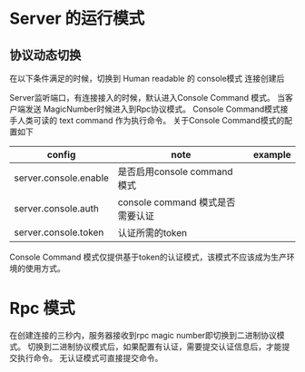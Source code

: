 # Server 的运行模式

## 协议动态切换
在以下条件满足的时候，切换到 Human readable 的 console模式
连接创建后

Server监听端口，有连接接入的时候，默认进入Console Command 模式。
当客户端发送 MagicNumber时候进入到Rpc协议模式。
Console Command模式接手人类可读的 text command 作为执行命令。
关于Console Command模式的配置如下

|config|note|example
|-|-|-|
|server.console.enable|是否启用console command 模式||
|server.console.auth|console command 模式是否需要认证||
|server.console.token|认证所需的token||
Console Command 模式仅提供基于token的认证模式，该模式不应该成为生产环境的使用方式。


# Rpc 模式
在创建连接的三秒内，服务器接收到rpc magic number即切换到二进制协议模式。
切换到二进制协议模式后，如果配置有认证，需要提交认证信息后，才能提交执行命令。
无认证模式可直接提交命令。


